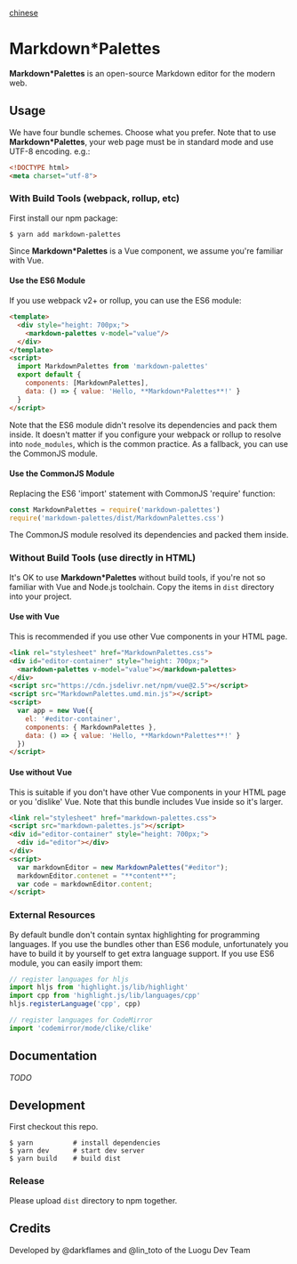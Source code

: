 [chinese](https://https://github.com/HJYH012/HJYH012.github.io/blob/master/Makdown/READMECH.md)

# Markdown*Palettes

**Markdown*Palettes** is an open-source Markdown editor for the modern web.

## Usage

We have four bundle schemes. Choose what you prefer.
Note that to use **Markdown*Palettes**, your web page must be in standard mode and use UTF-8 encoding. e.g.:

```html
<!DOCTYPE html>
<meta charset="utf-8">
```

### With Build Tools (webpack, rollup, etc)

First install our npm package:

```console
$ yarn add markdown-palettes
```

Since **Markdown*Palettes** is a Vue component, we assume you're familiar with Vue.

#### Use the ES6 Module

If you use webpack v2+ or rollup, you can use the ES6 module:

```html
<template>
  <div style="height: 700px;">
    <markdown-palettes v-model="value"/>
  </div>
</template>
<script>
  import MarkdownPalettes from 'markdown-palettes'
  export default {
    components: [MarkdownPalettes],
    data: () => { value: 'Hello, **Markdown*Palettes**!' }
  }
</script>
```

Note that the ES6 module didn't resolve its dependencies and pack them inside. It doesn't matter if you configure your webpack or rollup to resolve into `node_modules`, which is the common practice. As a fallback, you can use the CommonJS module.

#### Use the CommonJS Module

Replacing the ES6 'import' statement with CommonJS 'require' function:

```javascript
const MarkdownPalettes = require('markdown-palettes')
require('markdown-palettes/dist/MarkdownPalettes.css')
```

The CommonJS module resolved its dependencies and packed them inside.

### Without Build Tools (use directly in HTML)

It's OK to use **Markdown*Palettes** without build tools, if you're not so familiar with Vue and Node.js toolchain.
Copy the items in `dist` directory into your project.

#### Use with Vue

This is recommended if you use other Vue components in your HTML page.

```html
<link rel="stylesheet" href="MarkdownPalettes.css">
<div id="editor-container" style="height: 700px;">
  <markdown-palettes v-model="value"></markdown-palettes>
</div>
<script src="https://cdn.jsdelivr.net/npm/vue@2.5"></script>
<script src="MarkdownPalettes.umd.min.js"></script>
<script>
  var app = new Vue({
    el: '#editor-container',
    components: { MarkdownPalettes },
    data: () => { value: 'Hello, **Markdown*Palettes**!' }
  })
</script>
```

#### Use without Vue

This is suitable if you don't have other Vue components in your HTML page or you 'dislike' Vue. Note that this bundle includes Vue inside so it's larger.

```html
<link rel="stylesheet" href="markdown-palettes.css">
<script src="markdown-palettes.js"></script>
<div id="editor-container" style="height: 700px;">
  <div id="editor"></div>
</div>
<script>
  var markdownEditor = new MarkdownPalettes("#editor");
  markdownEditor.contenet = "**content**";
  var code = markdownEditor.content;
</script>
```

### External Resources

By default bundle don't contain syntax highlighting for programming languages. If you use the bundles other than ES6 module, unfortunately you have to build it by yourself to get extra language support. If you use ES6 module, you can easily import them:

```javascript
// register languages for hljs
import hljs from 'highlight.js/lib/highlight'
import cpp from 'highlight.js/lib/languages/cpp'
hljs.registerLanguage('cpp', cpp)

// register languages for CodeMirror
import 'codemirror/mode/clike/clike'
```

## Documentation

 _TODO_

## Development

First checkout this repo.

```console
$ yarn          # install dependencies
$ yarn dev      # start dev server
$ yarn build    # build dist
```

### Release

Please upload `dist` directory to npm together.

## Credits

Developed by @darkflames and @lin_toto of the Luogu Dev Team
